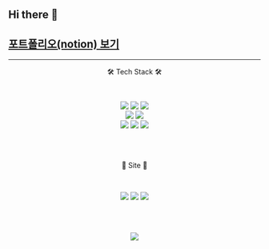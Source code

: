  ## Hi there 👋

<p align="center">
  <h2><a href="https://supreme-flier-b0d.notion.site/Developer-Currychoco-4a4a735d61034ca69f90aa9a8065b209" target="_blank">포트폴리오(notion) 보기</a></h2>
</p>

 ---


<p align="center">
🛠 Tech Stack 🛠
</p>
<br/>
 
<p align="center">
 <img src="https://img.shields.io/badge/Java-inactive?style=flat-square&logo=OpenJDK&logoColor=white"/>
 <img src="https://img.shields.io/badge/Spring-6DB33F?style=flat-square&logo=Spring&logoColor=white"/>
 <img src="https://img.shields.io/badge/Spring%20Boot-6DB33F?style=flat-square&logo=SpringBoot&logoColor=white"/>
 <br/>
 <img src="https://img.shields.io/badge/JavaScript-F7DF1E?style=flat-square&logo=JavaScript&logoColor=white"/>
 <img src="https://img.shields.io/badge/TypeScript-important?style=flat-square&logo=TypeScript&logoColor=white"/>
 <br/>
 <img src="https://img.shields.io/badge/Hibernate-blueviolet?style=flat-square&logo=Hibernate&logoColor=white"/>
 <img src="https://img.shields.io/badge/Oracle-red?style=flat-square&logo=Oracle&logoColor=white"/>
 <img src="https://img.shields.io/badge/MySQL-9cf?style=flat-square&logo=MySQL&logoColor=white"/>
</p>

<br/><br/>

<p align="center">
🤔 Site 🤔
</p>
<br/>
<p align="center">
 <a href="https://github.com/currychoco"><img src="https://img.shields.io/badge/Git-black?style=flat-square&logo=Git&logoColor=white&link=https://github.com/currychoco"/></a>
 <a href="https://currychoco.github.io"><img src="https://img.shields.io/badge/Blog-brightgreen?style=flat-square&logo=Bloglovin&logoColor=white&link=https://currychoco.github.io"/></a>
 <a href="godqhrgka0000@naver.com"><img src="https://img.shields.io/badge/Gmail-d14836?style=flat-square&logo=Gmail&logoColor=white&link=godqhrgka0000@naver.com"/></a> 
</p>

<br/><br/>

<p align="center">
<img src="https://github-readme-stats.vercel.app/api?username=currychoco&theme=tokyonight"/>
</p>
